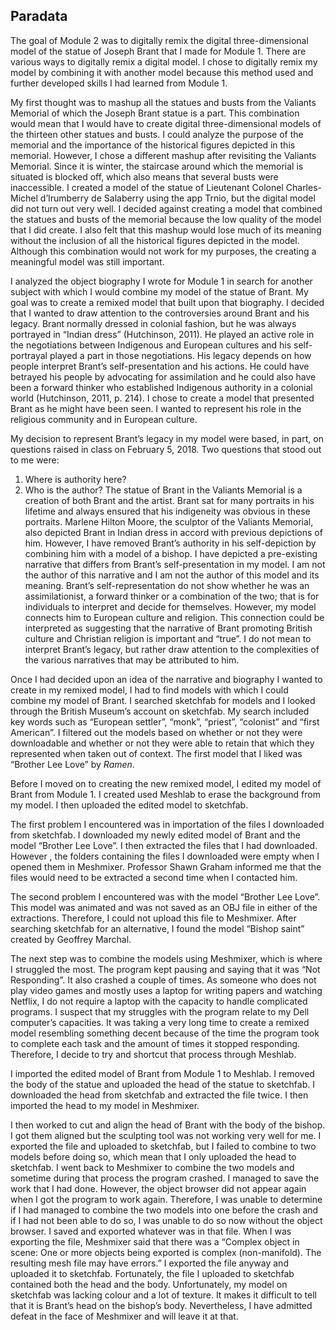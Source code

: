 
## Paradata

The goal of Module 2 was to digitally remix the digital three-dimensional model of the statue of Joseph Brant that I made for Module 1. There are various ways to digitally remix a digital model. I chose to digitally remix my model by combining it with another model because this method used and further developed skills I had learned from Module 1. 

My first thought was to mashup all the statues and busts from the Valiants Memorial of which the Joseph Brant statue is a part. This combination would mean that I would have to create digital three-dimensional models of the thirteen other statues and busts. I could analyze the purpose of the memorial and the importance of the historical figures depicted in this memorial. However, I chose a different mashup after revisiting the Valiants Memorial. Since it is winter, the staircase around which the memorial is situated is blocked off, which also means that several busts were inaccessible. I created a model of the statue of Lieutenant Colonel Charles-Michel d’Irumberry de Salaberry using the app Trnio, but the digital model did not turn out very well. I decided against creating a model that combined the statues and busts of the memorial because the low quality of the model that I did create. I also felt that this mashup would lose much of its meaning without the inclusion of all the historical figures depicted in the model. Although this combination would not work for my purposes, the creating a meaningful model was still important.

I analyzed the object biography I wrote for Module 1 in search for another subject with which I would combine my model of the statue of Brant. My goal was to create a remixed model that built upon that biography. I decided that I wanted to draw attention to the controversies around Brant and his legacy. Brant normally dressed in colonial fashion, but he was always portrayed in “Indian dress” (Hutchinson, 2011). He played an active role in the negotiations between Indigenous and European cultures and his self-portrayal played a part in those negotiations. His legacy depends on how people interpret Brant’s self-presentation and his actions. He could have betrayed his people by advocating for assimilation and he could also have been a forward thinker who established Indigenous authority in a colonial world (Hutchinson, 2011, p. 214). I chose to create a model that presented Brant as he might have been seen. I wanted to represent his role in the religious community and in European culture. 

My decision to represent Brant’s legacy in my model were based, in part, on questions raised in class on February 5, 2018. Two questions that stood out to me were: 
1.	Where is authority here?
2.	Who is the author?
The statue of Brant in the Valiants Memorial is a creation of both Brant and the artist. Brant sat for many portraits in his lifetime and always ensured that his indigeneity was obvious in these portraits. Marlene Hilton Moore, the sculptor of the Valiants Memorial, also depicted Brant in Indian dress in accord with previous depictions of him. However, I have removed Brant’s authority in his self-depiction by combining him with a model of a bishop. I have depicted a pre-existing narrative that differs from Brant’s self-presentation in my model. I am not the author of this narrative and I am not the author of this model and its meaning. Brant’s self-representation do not show whether he was an assimilationist, a forward thinker or a combination of the two; that is for individuals to interpret and decide for themselves. However, my model connects him to European culture and religion. This connection could be interpreted as suggesting that the narrative of Brant promoting British culture and Christian religion is important and “true”. I do not mean to interpret Brant’s legacy, but rather draw attention to the complexities of the various narratives that may be attributed to him. 

Once I had decided upon an idea of the narrative and biography I wanted to create in my remixed model, I had to find models with which I could combine my model of Brant. I searched sketchfab for models and I looked through the British Museum’s account on sketchfab. My search included key words such as “European settler”, “monk”, “priest”, “colonist” and “first American”. I filtered out the models based on whether or not they were downloadable and whether or not they were able to retain that which they represented when taken out of context. The first model that I liked was “Brother Lee Love” by _Ramen_. 

Before I moved on to creating the new remixed model, I edited my model of Brant from Module 1. I created used Meshlab to erase the background from my model. I then uploaded the edited model to sketchfab.

The first problem I encountered was in importation of the files I downloaded from sketchfab. I downloaded my newly edited model of Brant and the model “Brother Lee Love”. I then extracted the files that I had downloaded. However , the folders containing the files I downloaded were empty when I opened them in Meshmixer. Professor Shawn Graham informed me that the files would need to be extracted a second time when I contacted him. 

The second problem I encountered was with the model “Brother Lee Love”. This model was animated and was not saved as an OBJ file in either of the extractions. Therefore, I could not upload this file to Meshmixer. After searching sketchfab for an alternative, I found the model “Bishop saint” created by Geoffrey Marchal. 

The next step was to combine the models using Meshmixer, which is where I struggled the most. The program kept pausing and saying that it was “Not Responding”. It also crashed a couple of times. As someone who does not play video games and mostly uses a laptop for writing papers and watching Netflix, I do not require a laptop with the capacity to handle complicated programs. I suspect that my struggles with the program relate to my Dell computer’s capacities. It was taking a very long time to create a remixed model resembling something decent because of the time the program took to complete each task and the amount of times it stopped responding. Therefore, I decide to try and shortcut that process through Meshlab. 

I imported the edited model of Brant from Module 1 to Meshlab. I removed the body of the statue and uploaded the head of the statue to sketchfab. I downloaded the head from sketchfab and extracted the file twice. I then imported the head to my model in Meshmixer. 

I then worked to cut and align the head of Brant with the body of the bishop. I got them aligned but the sculpting tool was not working very well for me. I exported the file and uploaded to sketchfab, but I failed to combine to two models before doing so, which mean that I only uploaded the head to sketchfab. I went back to Meshmixer to combine the two models and sometime during that process the program crashed. I managed to save the work that I had done. However, the object browser did not appear again when I got the program to work again. Therefore, I was unable to determine if I had managed to combine the two models into one before the crash and if I had not been able to do so, I was unable to do so now without the object browser. I saved and exported whatever was in that file. When I was exporting the file, Meshmixer said that there was a “Complex object in scene: One or more objects being exported is complex (non-manifold). The resulting mesh file may have errors.” I exported the file anyway and uploaded it to sketchfab. Fortunately, the file I uploaded to sketchfab contained both the head and the body. Unfortunately, my model on sketchfab was lacking colour and a lot of texture. It makes it difficult to tell that it is Brant’s head on the bishop’s body. Nevertheless, I have admitted defeat in the face of Meshmixer and will leave it at that.  

